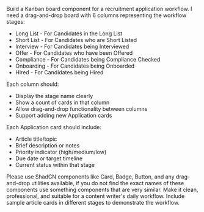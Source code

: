 Build a Kanban board component for a recruitment application workflow. I need a drag-and-drop board with 6 columns representing the workflow stages:

- Long List - For Candidates in the Long List
- Short List - For Candidates who are Short Listed
- Interview - For Candidates being Interviewed
- Offer - For Candidates who have been Offered
- Compliance - For Candidates being Compliance Checked
- Onboarding - For Candidates being Onboarded
- Hired - For Candidates being Hired

Each column should:
- Display the stage name clearly
- Show a count of cards in that column
- Allow drag-and-drop functionality between columns
- Support adding new Application cards

Each Application card should include:
- Article title/topic
- Brief description or notes
- Priority indicator (high/medium/low)
- Due date or target timeline
- Current status within that stage

Please use ShadCN components like Card, Badge, Button, and any drag-and-drop utilities available, if you do not find the exact names of these components use something components that are very similar. Make it clean, professional, and suitable for a content writer's daily workflow. Include sample article cards in different stages to demonstrate the workflow.